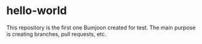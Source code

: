# hello-world

This repository is the first one Bumjoon created for test.
The main purpose is creating branches, pull requests, etc.

